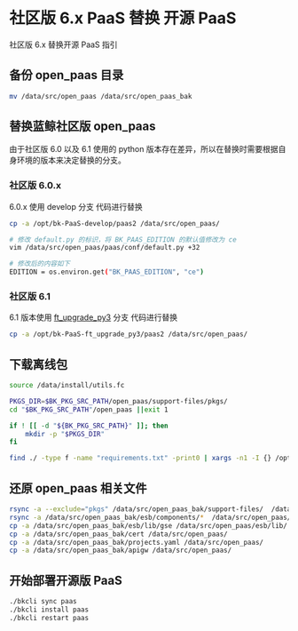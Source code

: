 # 社区版 6.x PaaS 替换 开源 PaaS

社区版 6.x 替换开源 PaaS 指引

## 备份 open_paas 目录
```bash
mv /data/src/open_paas /data/src/open_paas_bak
```
## 替换蓝鲸社区版 open_paas

由于社区版 6.0 以及 6.1 使用的 python 版本存在差异，所以在替换时需要根据自身环境的版本来决定替换的分支。

### 社区版 6.0.x

6.0.x 使用 develop 分支 代码进行替换
```bash
cp -a /opt/bk-PaaS-develop/paas2 /data/src/open_paas/

# 修改 default.py 的标识，将 BK_PAAS_EDITION 的默认值修改为 ce
vim /data/src/open_paas/paas/conf/default.py +32

# 修改后的内容如下
EDITION = os.environ.get("BK_PAAS_EDITION", "ce")
```

### 社区版 6.1

6.1 版本使用 [ft_upgrade_py3](https://github.com/Tencent/bk-PaaS/tree/ft_upgrade_py3) 分支 代码进行替换

```bash
cp -a /opt/bk-PaaS-ft_upgrade_py3/paas2 /data/src/open_paas/
```

## 下载离线包

```bash
source /data/install/utils.fc

PKGS_DIR=$BK_PKG_SRC_PATH/open_paas/support-files/pkgs/
cd "$BK_PKG_SRC_PATH"/open_paas ||exit 1

if ! [[ -d "${BK_PKG_SRC_PATH}" ]]; then
    mkdir -p "$PKGS_DIR"
fi

find ./ -type f -name "requirements.txt" -print0 | xargs -n1 -I {} /opt/py36_e/bin/pip download -r {} -d $PKGS_DIR
```

## 还原 open_paas 相关文件

```bash
rsync -a --exclude="pkgs" /data/src/open_paas_bak/support-files/  /data/src/open_paas/support-files/
rsync -a /data/src/open_paas_bak/esb/components/*  /data/src/open_paas/esb/components/
cp -a /data/src/open_paas_bak/esb/lib/gse /data/src/open_paas/esb/lib/
cp -a /data/src/open_paas_bak/cert /data/src/open_paas/
cp -a /data/src/open_paas_bak/projects.yaml /data/src/open_paas/
cp -a /data/src/open_paas_bak/apigw /data/src/open_paas/
```

## 开始部署开源版 PaaS

```bash
./bkcli sync paas
./bkcli install paas
./bkcli restart paas
```